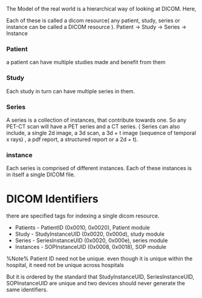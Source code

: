 The Model of the real world is a hierarchical way of looking at DICOM. Here,

Each of these is called a dicom resource( any patient, study, series or instance can be called a DICOM resource ). Patient -> Study -> Series -> Instance

### Patient

a patient can have multiple studies made and benefit from them

### Study

Each study in turn can have multiple series in them.

### Series

A series is a collection of instances, that contribute towards one. So any PET-CT scan will have a PET series and a CT series. ( Series can also include, a single 2d image, a 3d scan, a 3d + t image (sequence of temporal x rays) , a pdf report, a structured report or a 2d + t).

### instance

Each series is comprised of different instances. Each of these instances is in itself a single DICOM file.


# DICOM Identifiers
there are specified tags for indexing a single dicom resource.

- Patients - PatientID (0x0010, 0x0020), Patient module
- Study - StudyInstanceUID (0x0020, 0x000d), study module
- Series - SeriesInstanceUID (0x0020, 0x000e), series module
- Instances - SOPInstanceUID (0x0008, 0x0018), SOP module



%Note% Patient ID need not be unique. even though it is unique within the hospital, it need not be unique across hospitals

But it is ordered by the standard that StudyInstanceUID, SeriesInstanceUID, SOPInstanceUID are unique and two devices should never generate the same identifiers.
